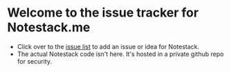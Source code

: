 # Welcome to the issue tracker for Notestack.me
- Click over to the [issue list](https://github.com/brittohalloran/notestack/issues) to add an issue or idea for Notestack.
- The actual Notestack code isn't here. It's hosted in a private github repo for security.